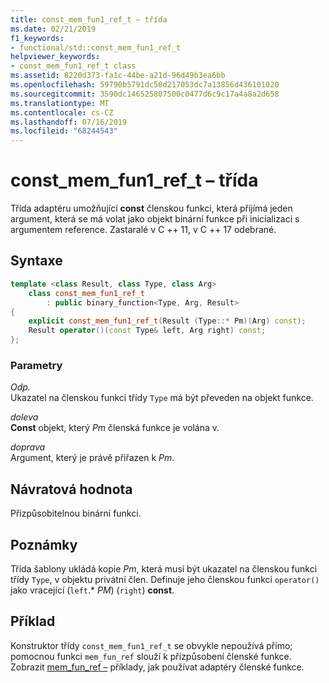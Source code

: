```yaml
---
title: const_mem_fun1_ref_t – třída
ms.date: 02/21/2019
f1_keywords:
- functional/std::const_mem_fun1_ref_t
helpviewer_keywords:
- const_mem_fun1_ref_t class
ms.assetid: 8220d373-fa1c-44be-a21d-96d49b3ea6bb
ms.openlocfilehash: 59790b5791dc50d217053dc7a13856d436101020
ms.sourcegitcommit: 3590dc146525807500c0477d6c9c17a4a8a2d658
ms.translationtype: MT
ms.contentlocale: cs-CZ
ms.lasthandoff: 07/16/2019
ms.locfileid: "68244543"
---
```

# <a name="constmemfun1reft-class"></a>const_mem_fun1_ref_t – třída

Třída adaptéru umožňující **const** členskou funkci, která přijímá jeden argument, která se má volat jako objekt binární funkce při inicializaci s argumentem reference. Zastaralé v C ++ 11, v C ++ 17 odebrané.

## <a name="syntax"></a>Syntaxe

```cpp
template <class Result, class Type, class Arg>
    class const_mem_fun1_ref_t
        : public binary_function<Type, Arg, Result>
{
    explicit const_mem_fun1_ref_t(Result (Type::* Pm)(Arg) const);
    Result operator()(const Type& left, Arg right) const;
};
```

### <a name="parameters"></a>Parametry

*Odp.* \
Ukazatel na členskou funkci třídy `Type` má být převeden na objekt funkce.

*doleva*\
**Const** objekt, který *Pm* členská funkce je volána v.

*doprava*\
Argument, který je právě přiřazen k *Pm*.

## <a name="return-value"></a>Návratová hodnota

Přizpůsobitelnou binární funkci.

## <a name="remarks"></a>Poznámky

Třída šablony ukládá kopie *Pm*, která musí být ukazatel na členskou funkci třídy `Type`, v objektu privátní člen. Definuje jeho členskou funkci `operator()` jako vracející (`left`.\* *PM*) (`right`) **const**.

## <a name="example"></a>Příklad

Konstruktor třídy `const_mem_fun1_ref_t` se obvykle nepoužívá přímo; pomocnou funkci `mem_fun_ref` slouží k přizpůsobení členské funkce. Zobrazit [mem_fun_ref –](../standard-library/functional-functions.md#mem_fun_ref) příklady, jak používat adaptéry členské funkce.
